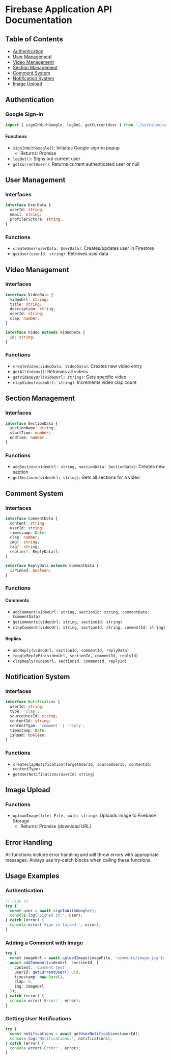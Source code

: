 # Firebase Application API Documentation

## Table of Contents
- [Authentication](#authentication)
- [User Management](#user-management)
- [Video Management](#video-management)
- [Section Management](#section-management)
- [Comment System](#comment-system)
- [Notification System](#notification-system)
- [Image Upload](#image-upload)

## Authentication

### Google Sign-In
```typescript
import { signInWithGoogle, logOut, getCurrentUser } from './services/auth';
```

#### Functions
- `signInWithGoogle()`: Initiates Google sign-in popup
  - Returns: Promise<UserCredential>
- `logOut()`: Signs out current user
- `getCurrentUser()`: Returns current authenticated user or null

## User Management

### Interfaces
```typescript
interface UserData {
  userId: string;
  email: string;
  profilePicture: string;
}
```

### Functions
- `createUser(userData: UserData)`: Creates/updates user in Firestore
- `getUser(userId: string)`: Retrieves user data

## Video Management

### Interfaces
```typescript
interface VideoData {
  videoUrl: string;
  title: string;
  description: string;
  userId: string;
  clap: number;
}

interface Video extends VideoData {
  id: string;
}
```

### Functions
- `createVideo(videoData: VideoData)`: Creates new video entry
- `getAllVideos()`: Retrieves all videos
- `getVideoByUrl(videoUrl: string)`: Gets specific video
- `clapVideo(videoUrl: string)`: Increments video clap count

## Section Management

### Interfaces
```typescript
interface SectionData {
  sectionName: string;
  startTime: number;
  endTime: number;
}
```

### Functions
- `addSection(videoUrl: string, sectionData: SectionData)`: Creates new section
- `getSections(videoUrl: string)`: Gets all sections for a video

## Comment System

### Interfaces
```typescript
interface CommentData {
  content: string;
  userId: string;
  timestamp: Date;
  clap: number;
  img?: string;
  tag?: string;
  replies?: ReplyData[];
}

interface ReplyData extends CommentData {
  isPinned: boolean;
}
```

### Functions
#### Comments
- `addComment(videoUrl: string, sectionId: string, commentData: CommentData)`
- `getComments(videoUrl: string, sectionId: string)`
- `clapComment(videoUrl: string, sectionId: string, commentId: string)`

#### Replies
- `addReply(videoUrl, sectionId, commentId, replyData)`
- `toggleReplyPin(videoUrl, sectionId, commentId, replyId)`
- `clapReply(videoUrl, sectionId, commentId, replyId)`

## Notification System

### Interfaces
```typescript
interface Notification {
  userId: string;
  type: 'clap';
  sourceUserId: string;
  contentId: string;
  contentType: 'comment' | 'reply';
  timestamp: Date;
  isRead: boolean;
}
```

### Functions
- `createClapNotification(targetUserId, sourceUserId, contentId, contentType)`
- `getUserNotifications(userId: string)`

## Image Upload

### Functions
- `uploadImage(file: File, path: string)`: Uploads image to Firebase Storage
  - Returns: Promise<string> (download URL)

## Error Handling
All functions include error handling and will throw errors with appropriate messages. Always use try-catch blocks when calling these functions.

## Usage Examples

### Authentication
```typescript
// Sign in
try {
  const user = await signInWithGoogle();
  console.log('Signed in:', user);
} catch (error) {
  console.error('Sign in failed:', error);
}
```

### Adding a Comment with Image
```typescript
try {
  const imageUrl = await uploadImage(imageFile, 'comments/image.jpg');
  await addComment(videoUrl, sectionId, {
    content: 'Comment text',
    userId: getCurrentUser().uid,
    timestamp: new Date(),
    clap: 0,
    img: imageUrl
  });
} catch (error) {
  console.error('Error:', error);
}
```

### Getting User Notifications
```typescript
try {
  const notifications = await getUserNotifications(userId);
  console.log('Notifications:', notifications);
} catch (error) {
  console.error('Error:', error);
}
```